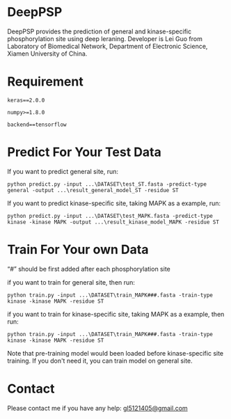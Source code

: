 # DeepPSP

DeepPSP provides the prediction of general and kinase-specific phosphorylation site using deep leraning. Developer is Lei Guo from Laboratory of Biomedical Network, Department of Electronic Science, Xiamen University of China.

# Requirement

    keras==2.0.0

    numpy>=1.8.0

    backend==tensorflow

# Predict For Your Test Data

If you want to predict general site, run:

    python predict.py -input ...\DATASET\test_ST.fasta -predict-type general -output ...\result_general_model_ST -residue ST
    
If you want to predict kinase-specific site, taking MAPK as a example, run:

    python predict.py -input ...\DATASET\test_MAPK.fasta -predict-type kinase -kinase MAPK -output ...\result_kinase_model_MAPK -residue ST

# Train For Your own Data

“#” should be first added after each phosphorylation site

if you want to train for general site, then run:

    python train.py -input ...\DATASET\train_MAPK###.fasta -train-type kinase -kinase MAPK -residue ST   

if you want to train for kinase-specific site, taking MAPK as a example, then run:

    python train.py -input ...\DATASET\train_MAPK###.fasta -train-type kinase -kinase MAPK -residue ST   

Note that pre-training model would been loaded before kinase-specific site training. If you don't need it, you can train model on general site. 
    
# Contact

Please contact me if you have any help: gl5121405@gmail.com
